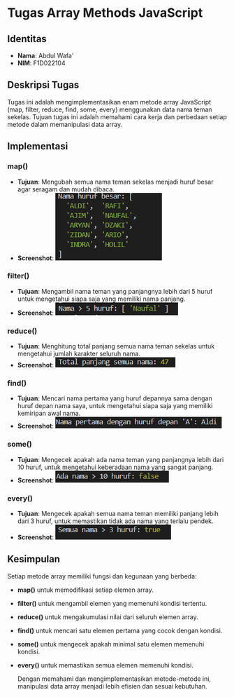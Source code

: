 # Tugas Array Methods JavaScript

## Identitas

- **Nama**: Abdul Wafa'
- **NIM**: F1D022104

## Deskripsi Tugas

Tugas ini adalah mengimplementasikan enam metode array JavaScript (map, filter, reduce, find, some, every) menggunakan data nama teman sekelas. Tujuan tugas ini adalah memahami cara kerja dan perbedaan setiap metode dalam memanipulasi data array.

## Implementasi

### map()

- **Tujuan**: Mengubah semua nama teman sekelas menjadi huruf besar agar seragam dan mudah dibaca.
- **Screenshot**:
  ![MetodMap](MetodMap.png)

### filter()

- **Tujuan**: Mengambil nama teman yang panjangnya lebih dari 5 huruf untuk mengetahui siapa saja yang memiliki nama panjang.
- **Screenshot**:
  ![MetodFilter](MetodFilter.png)

### reduce()

- **Tujuan**: Menghitung total panjang semua nama teman sekelas untuk mengetahui jumlah karakter seluruh nama.
- **Screenshot**:
  ![MetodReduce](MetodReduce.png)

### find()

- **Tujuan**: Mencari nama pertama yang huruf depannya sama dengan huruf depan nama saya, untuk mengetahui siapa saja yang memiliki kemiripan awal nama.
- **Screenshot**:
  ![MetodFind](MetodFind.png)

### some()

- **Tujuan**: Mengecek apakah ada nama teman yang panjangnya lebih dari 10 huruf, untuk mengetahui keberadaan nama yang sangat panjang.
- **Screenshot**:
  ![MetodSome](MetodSome.png)

### every()

- **Tujuan**: Mengecek apakah semua nama teman memiliki panjang lebih dari 3 huruf, untuk memastikan tidak ada nama yang terlalu pendek.
- **Screenshot**:
  ![MetodEvery](MetodEvery.png)

## Kesimpulan

Setiap metode array memiliki fungsi dan kegunaan yang berbeda:

- **map()** untuk memodifikasi setiap elemen array.
- **filter()** untuk mengambil elemen yang memenuhi kondisi tertentu.
- **reduce()** untuk mengakumulasi nilai dari seluruh elemen array.
- **find()** untuk mencari satu elemen pertama yang cocok dengan kondisi.
- **some()** untuk mengecek apakah minimal satu elemen memenuhi kondisi.
- **every()** untuk memastikan semua elemen memenuhi kondisi.

  Dengan memahami dan mengimplementasikan metode-metode ini, manipulasi data array menjadi lebih efisien dan sesuai kebutuhan.
